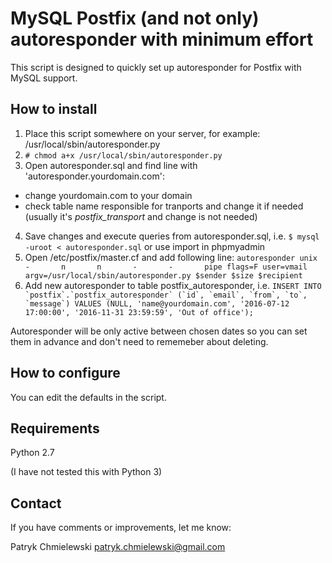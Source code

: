 # MySQL Postfix (and not only) autoresponder with minimum effort
This script is designed to quickly set up autoresponder for Postfix with MySQL support.

## How to install
1. Place this script somewhere on your server, for example: /usr/local/sbin/autoresponder.py
2. ```# chmod a+x /usr/local/sbin/autoresponder.py```
3. Open autoresponder.sql and find line with 'autoresponder.yourdomain.com':
  * change yourdomain.com to your domain
  * check table name responsible for tranports and change it if needed  (usually it's *postfix_transport* and change is not needed) 
4. Save changes and execute queries from autoresponder.sql, i.e.
```$ mysql -uroot < autoresponder.sql``` or use import in phpmyadmin
5. Open /etc/postfix/master.cf and add following line:
```autoresponder unix  -       n       n       -       -       pipe flags=F user=vmail argv=/usr/local/sbin/autoresponder.py $sender $size $recipient```
6. Add new autoresponder to table postfix_autoresponder, i.e.
```INSERT INTO `postfix`.`postfix_autoresponder` (`id`, `email`, `from`, `to`, `message`) VALUES (NULL, 'name@yourdomain.com', '2016-07-12 17:00:00', '2016-11-31 23:59:59', 'Out of office');```

Autoresponder will be only active between chosen dates so you can set them in advance and don't need to rememeber about deleting.

## How to configure

You can edit the defaults in the script.


## Requirements

Python 2.7 

(I have not tested this with Python 3)


## Contact

If you have comments or improvements, let me know:

Patryk Chmielewski
patryk.chmielewski@gmail.com
